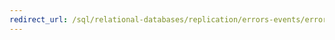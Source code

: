 ```yaml
---
redirect_url: /sql/relational-databases/replication/errors-events/errors-events-replication?view=sql-server-2014
---
```

